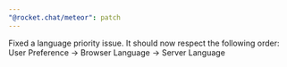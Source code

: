 ```yaml
---
"@rocket.chat/meteor": patch
---
```


Fixed a language priority issue. It should now respect the following order: User Preference -> Browser Language -> Server Language
